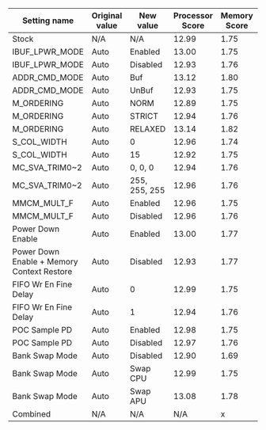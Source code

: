 | Setting name | Original value | New value | Processor Score | Memory Score | Graphics Score | 
| ------------ | -------------- | --------- | --------------- | ------------ | -------------- | 
| Stock        | N/A            | N/A       | 12.99           | 1.75         | 8.61           |
| IBUF_LPWR_MODE | Auto | Enabled | 13.00 | 1.75 | 8.57 |
| IBUF_LPWR_MODE | Auto | Disabled | 12.93 | 1.76 | 8.59 |
| ADDR_CMD_MODE | Auto | Buf | 13.12 | 1.80 | 8.53 |
| ADDR_CMD_MODE | Auto | UnBuf | 12.93 | 1.75 | 8.54 |
| M_ORDERING | Auto | NORM | 12.89 | 1.75 | 8.56 |
| M_ORDERING | Auto | STRICT | 12.94 | 1.76 | 8.55
| M_ORDERING | Auto | RELAXED | 13.14 | 1.82 | 8.58
| S_COL_WIDTH | Auto | 0 | 12.96 | 1.74 | 8.55 |
| S_COL_WIDTH | Auto | 15 | 12.92 | 1.75 | 8.55 |
| MC_SVA_TRIM0~2 | Auto | 0, 0, 0 | 12.94 | 1.76 | 8.54 |
| MC_SVA_TRIM0~2 | Auto | 255, 255, 255 | 12.96 | 1.76 | 8.55 |
| MMCM_MULT_F | Auto | Enabled | 12.96 | 1.75 | 8.54 |
| MMCM_MULT_F | Auto | Disabled | 12.96 | 1.76 | 8.55 |
| Power Down Enable | Auto | Enabled | 13.00 | 1.77 | 8.58 |
| Power Down Enable + Memory Context Restore | Auto | Disabled | 12.93 | 1.77 | 8.54 |
| FIFO Wr En Fine Delay | Auto | 0 | 12.99 | 1.75 | 8.53 |
| FIFO Wr En Fine Delay | Auto | 1 | 12.94 | 1.76 | 8.58 |
| POC Sample PD | Auto | Enabled | 12.98 | 1.75 | 8.62 |
| POC Sample PD | Auto | Disabled | 12.97 | 1.76 | 8.54 |
| Bank Swap Mode | Auto | Disabled | 12.90 | 1.69 | 8.54 |
| Bank Swap Mode | Auto | Swap CPU | 12.99 | 1.75 | 8.54 |
| Bank Swap Mode | Auto | Swap APU | 13.08 | 1.78 | 8.54 |
| Combined | N/A | N/A | N/A | x | 1.80 | x |
